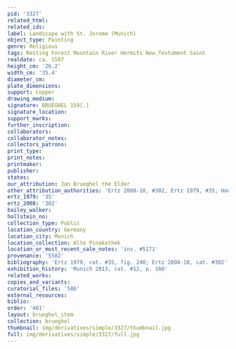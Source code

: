 ```yaml
---
pid: '3327'
related_html: 
related_ids: 
label: Landscape with St. Jerome (Munich)
object_type: Painting
genre: Religious
tags: Resting Forest Mountain River Hermits New_Testament Saint
realdate: ca. 1597
height_cm: '26.2'
width_cm: '35.4'
diameter_cm: 
plate_dimensions: 
support: Copper
drawing_medium: 
signature: BRUEGHEL 159[.]
signature_location: 
support_marks: 
further_inscription: 
collaborators: 
collaborator_notes: 
collectors_patrons: 
print_type: 
print_notes: 
printmaker: 
publisher: 
states: 
our_attribution: Jan Brueghel the Elder
other_attribution_authorities: 'Ertz 2008-10, #302, Ertz 1979, #35, Honig database'
ertz_1979: '35'
ertz_2008: '302'
bailey_walker: 
hollstein_no: 
collection_type: Public
location_country: Germany
location_city: Munich
location_collection: Alte Pinakothek
location_or_most_recent_sale_notes: 'inv. #5171'
provenance: '5502'
bibliography: 'Ertz 1979, cat. #35, fig. 240; Ertz 2008-10, cat. #302'
exhibition_history: 'Munich 2013, cat. #12, p. 160'
related_works: 
copies_and_variants: 
curatorial_files: '586'
external_resources: 
biblio: 
order: '401'
layout: brueghel_item
collection: brueghel
thumbnail: img/derivatives/simple/3327/thumbnail.jpg
full: img/derivatives/simple/3327/full.jpg
---
```


